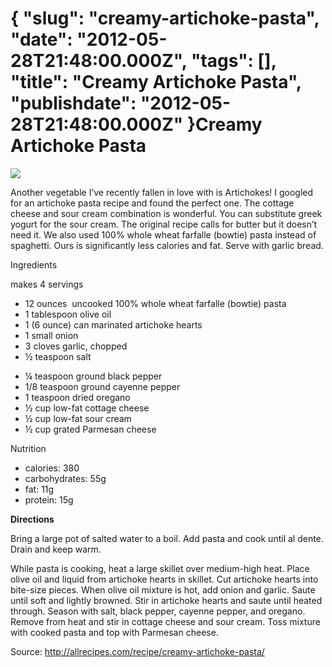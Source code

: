 {
    "slug": "creamy-artichoke-pasta",
    "date": "2012-05-28T21:48:00.000Z",
    "tags": [],
    "title": "Creamy Artichoke Pasta",
    "publishdate": "2012-05-28T21:48:00.000Z"
}Creamy Artichoke Pasta
======================




![](http://distilleryimage9.instagram.com/4227493ca85311e181bd12313817987b_7.jpg)

Another vegetable I’ve recently fallen in love with is Artichokes! I
googled for an artichoke pasta recipe and found the perfect one. The
cottage cheese and sour cream combination is wonderful. You can
substitute greek yogurt for the sour cream. The original recipe calls
for butter but it doesn’t need it. We also used 100% whole wheat
farfalle (bowtie) pasta instead of spaghetti. Ours is significantly less
calories and fat. Serve with garlic bread.

<div id="ingredients-nutrition">

<div id="ingredients-nutrition-col">

Ingredients

makes 4 servings

-   12 ounces  uncooked 100% whole wheat farfalle (bowtie) pasta
-   1 tablespoon olive oil 
-   1 (6 ounce) can marinated artichoke hearts
-   1 small onion 
-   3 cloves garlic, chopped
-   ½ teaspoon salt 

</div>

<div id="ingredients-nutrition-col">

-   ¼ teaspoon ground black pepper 
-   1/8 teaspoon ground cayenne pepper 
-   1 teaspoon dried oregano 
-   ½ cup low-fat cottage cheese 
-   ½ cup low-fat sour cream 
-   ½ cup grated Parmesan cheese

</div>

<div id="ingredients-nutrition-col">

Nutrition

-   calories: 380
-   carbohydrates: 55g
-   fat: 11g
-   protein: 15g

</div>

</div>

**Directions**

Bring a large pot of salted water to a boil. Add pasta and cook until al
dente. Drain and keep warm.

While pasta is cooking, heat a large skillet over medium-high heat.
Place olive oil and liquid from artichoke hearts in skillet. Cut
artichoke hearts into bite-size pieces. When olive oil mixture is hot,
add onion and garlic. Saute until soft and lightly browned. Stir in
artichoke hearts and saute until heated through. Season with salt, black
pepper, cayenne pepper, and oregano. Remove from heat and stir in
cottage cheese and sour cream. Toss mixture with cooked pasta and top
with Parmesan cheese.

Source: <http://allrecipes.com/recipe/creamy-artichoke-pasta/>

